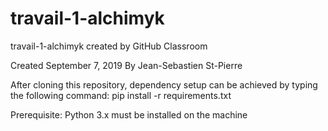 # travail-1-alchimyk
travail-1-alchimyk created by GitHub Classroom

Created September 7, 2019
By Jean-Sebastien St-Pierre

After cloning this repository, dependency setup can be achieved by typing the following command:
pip install -r requirements.txt

Prerequisite:
Python 3.x must be installed on the machine
